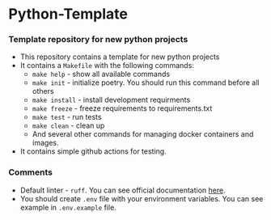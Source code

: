 # Python-Template
### Template repository for new python projects

* This repository contains a template for new python projects
* It contains a `Makefile` with the following commands:
  * `make help` - show all available commands
  * `make init` - initialize poetry. You should run this command before all others
  * `make install` - install development requirments
  * `make freeze` - freeze requirements to requirements.txt
  * `make test` - run tests
  * `make clean` - clean up
  * And several other commands for managing docker containers and images.
* It contains simple github actions for testing.

### Comments
* Default linter - `ruff`. You can see official documentation [here](https://github.com/charliermarsh/ruff).
* You should create `.env` file with your environment variables. You can see example in `.env.example` file.